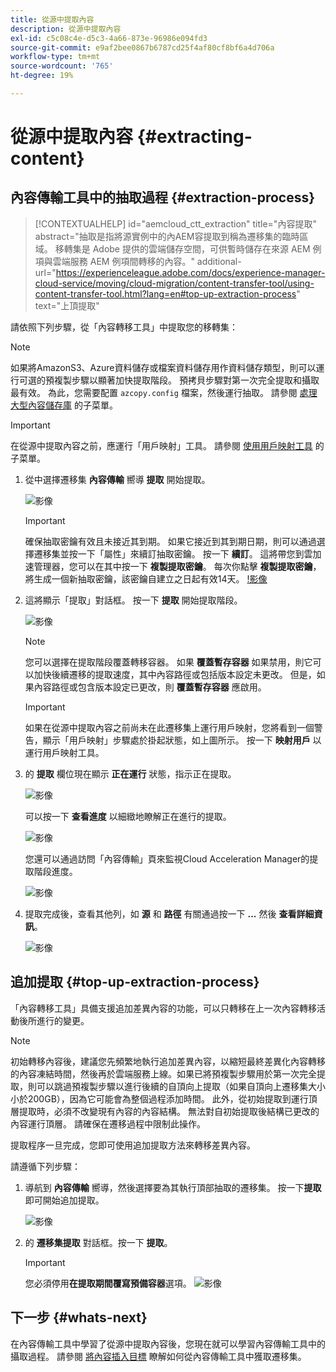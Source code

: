 ```yaml
---
title: 從源中提取內容
description: 從源中提取內容
exl-id: c5c08c4e-d5c3-4a66-873e-96986e094fd3
source-git-commit: e9af2bee0867b6787cd25f4af80cf8bf6a4d706a
workflow-type: tm+mt
source-wordcount: '765'
ht-degree: 19%

---
```


# 從源中提取內容 {#extracting-content}

## 內容傳輸工具中的抽取過程 {#extraction-process}

>[!CONTEXTUALHELP]
>id="aemcloud_ctt_extraction"
>title="內容提取"
>abstract="抽取是指將源實例中的內AEM容提取到稱為遷移集的臨時區域。 移轉集是 Adobe 提供的雲端儲存空間，可供暫時儲存在來源 AEM 例項與雲端服務 AEM 例項間轉移的內容。"
>additional-url="https://experienceleague.adobe.com/docs/experience-manager-cloud-service/moving/cloud-migration/content-transfer-tool/using-content-transfer-tool.html?lang=en#top-up-extraction-process" text="上頂提取"


請依照下列步驟，從「內容轉移工具」中提取您的移轉集：

>[!NOTE]
>如果將AmazonS3、Azure資料儲存或檔案資料儲存用作資料儲存類型，則可以運行可選的預複製步驟以顯著加快提取階段。 預拷貝步驟對第一次完全提取和攝取最有效。 為此，您需要配置 `azcopy.config` 檔案，然後運行抽取。 請參閱 [處理大型內容儲存庫](https://experienceleague.adobe.com/docs/experience-manager-cloud-service/moving/cloud-migration/content-transfer-tool/handling-large-content-repositories.html?lang=en) 的子菜單。

>[!IMPORTANT]
>在從源中提取內容之前，應運行「用戶映射」工具。 請參閱 [使用用戶映射工具](https://experienceleague.adobe.com/docs/experience-manager-cloud-service/moving/cloud-migration/content-transfer-tool/user-mapping-tool/using-user-mapping-tool.html?lang=en) 的子菜單。

1. 從中選擇遷移集 **內容傳輸** 嚮導 **提取** 開始提取。

   ![影像](/help/journey-migration/content-transfer-tool/assets-ctt/cttcam12.png)

   >[!IMPORTANT]
   >
   >確保抽取密鑰有效且未接近其到期。 如果它接近到其到期日期，則可以通過選擇遷移集並按一下「屬性」來續訂抽取密鑰。 按一下 **續訂**。 這將帶您到雲加速管理器，您可以在其中按一下 **複製提取密鑰**。 每次你點擊 **複製提取密鑰**，將生成一個新抽取密鑰，該密鑰自建立之日起有效14天。
   >[!影像](/help/journey-migration/content-transfer-tool/assets-ctt/cttcam13.png)

1. 這將顯示「提取」對話框。 按一下 **提取** 開始提取階段。

   ![影像](/help/journey-migration/content-transfer-tool/assets-ctt/cttcam14.png)

   >[!NOTE]
   >您可以選擇在提取階段覆蓋轉移容器。 如果 **覆蓋暫存容器** 如果禁用，則它可以加快後續遷移的提取速度，其中內容路徑或包括版本設定未更改。 但是，如果內容路徑或包含版本設定已更改，則 **覆蓋暫存容器** 應啟用。

   >[!IMPORTANT]
   >如果在從源中提取內容之前尚未在此遷移集上運行用戶映射，您將看到一個警告，顯示「用戶映射」步驟處於掛起狀態，如上圖所示。 按一下 **映射用戶** 以運行用戶映射工具。

1. 的 **提取** 欄位現在顯示 **正在運行** 狀態，指示正在提取。

   ![影像](/help/journey-migration/content-transfer-tool/assets-ctt/cttcam15.png)

   可以按一下 **查看進度** 以細緻地瞭解正在進行的提取。

   ![影像](/help/journey-migration/content-transfer-tool/assets-ctt/cttcam16.png)

   您還可以通過訪問「內容傳輸」頁來監視Cloud Acceleration Manager的提取階段進度。

   ![影像](/help/journey-migration/content-transfer-tool/assets-ctt/cttcam17.png)

1. 提取完成後，查看其他列，如 **源** 和 **路徑** 有關通過按一下 **...** 然後 **查看詳細資訊**。

   ![影像](/help/journey-migration/content-transfer-tool/assets-ctt/cttcam18.png)


## 追加提取 {#top-up-extraction-process}

「內容轉移工具」具備支援追加差異內容的功能，可以只轉移在上一次內容轉移活動後所進行的變更。

>[!NOTE]
>初始轉移內容後，建議您先頻繁地執行追加差異內容，以縮短最終差異化內容轉移的內容凍結時間，然後再於雲端服務上線。如果已將預複製步驟用於第一次完全提取，則可以跳過預複製步驟以進行後續的自頂向上提取（如果自頂向上遷移集大小小於200GB），因為它可能會為整個過程添加時間。
>此外，從初始提取到運行頂層提取時，必須不改變現有內容的內容結構。 無法對自初始提取後結構已更改的內容運行頂層。 請確保在遷移過程中限制此操作。

提取程序一旦完成，您即可使用追加提取方法來轉移差異內容。

請遵循下列步驟：

1. 導航到 **內容傳輸** 嚮導，然後選擇要為其執行頂部抽取的遷移集。 按一下&#x200B;**提取**&#x200B;即可開始追加提取。

   ![影像](/help/journey-migration/content-transfer-tool/assets-ctt/cttcam19.png)

1. 的 **遷移集提取** 對話框。按一下 **提取**。

   >[!IMPORTANT]
   >您必須停用&#x200B;**在提取期間覆寫預備容器**選項。
   >![影像](/help/journey-migration/content-transfer-tool/assets-ctt/cttcam20.png)


## 下一步 {#whats-next}

在內容傳輸工具中學習了從源中提取內容後，您現在就可以學習內容傳輸工具中的攝取過程。 請參閱 [將內容插入目標](/help/journey-migration/content-transfer-tool/using-content-transfer-tool/ingesting-content.md) 瞭解如何從內容傳輸工具中獲取遷移集。
